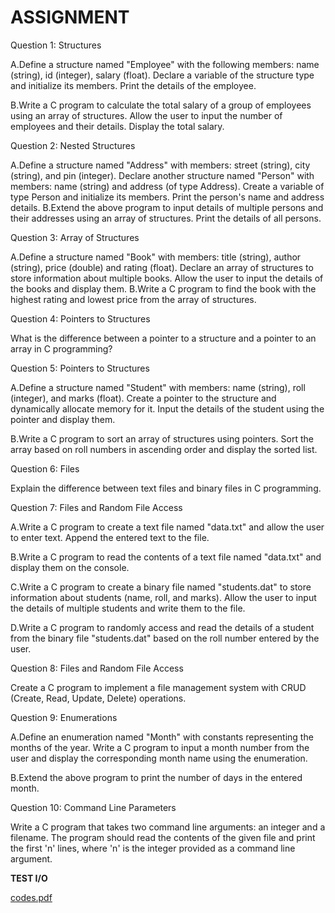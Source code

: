 # ASSIGNMENT
Question 1: Structures

   A.Define a structure named "Employee" with the following members: name (string), id (integer), salary (float). Declare a variable of the structure type and initialize its members.         Print the details of the employee.
  
   B.Write a C program to calculate the total salary of a group of employees using an array of structures. Allow the user to input the number of employees and their details. Display the      total salary.

Question 2: Nested Structures

  A.Define a structure named "Address" with members: street (string), city (string), and pin (integer). Declare another structure named "Person" with members: name (string) and address    (of type Address). Create a variable of type Person and initialize its members. Print the person's name and address details.
  B.Extend the above program to input details of multiple persons and their addresses using an array of structures. Print the details of all persons.
  
  
Question 3: Array of Structures

A.Define a structure named "Book" with members: title (string), author (string), price (double) and rating (float). Declare an array of structures to store information about multiple     books. Allow the user to input the details of the books and display them.
B.Write a C program to find the book with the highest rating and lowest price from the array of structures.

   
   
 Question 4: Pointers to Structures
 
 What is the difference between a pointer to a structure and a pointer to an array in C programming?

     

Question 5: Pointers to Structures

A.Define a structure named "Student" with members: name (string), roll (integer), and marks (float). Create a pointer to the structure and dynamically allocate memory for it. Input the details of the student using the pointer and display them.

B.Write a C program to sort an array of structures using pointers. Sort the array based on roll numbers in ascending order and display the sorted list.

Question 6: Files

 Explain the difference between text files and binary files in C programming.

Question 7: Files and Random File Access

A.Write a C program to create a text file named "data.txt" and allow the user to enter text. Append the entered text to the file.

B.Write a C program to read the contents of a text file named "data.txt" and display them on the console.

C.Write a C program to create a binary file named "students.dat" to store information about students (name, roll, and marks). Allow the user to input the details of multiple students and write them to the file.

D.Write a C program to randomly access and read the details of a student from the binary file "students.dat" based on the roll number entered by the user.

Question 8: Files and Random File Access

Create a C program to implement a file management system with CRUD (Create, Read, Update, Delete) operations.


    

Question 9: Enumerations

A.Define an enumeration named "Month" with constants representing the months of the year. Write a C program to input a month number from the user and display the corresponding month name using the enumeration.

B.Extend the above program to print the number of days in the entered month.

Question 10: Command Line Parameters

 Write a C program that takes two command line arguments: an integer and a filename. The program should read the contents of the given file and print the first 'n' lines, where 'n' is the integer provided as a command line argument.
 
 **TEST I/O**
 
[codes.pdf](https://github.com/Logicacquirer/assignment/files/11582028/codes.pdf)
